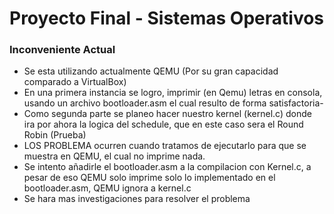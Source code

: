 # Proyecto Final - Sistemas Operativos

### Inconveniente Actual

- Se esta utilizando actualmente QEMU (Por su gran capacidad comparado a VirtualBox)
- En una primera instancia se logro, imprimir (en Qemu) letras en consola, usando un archivo bootloader.asm el cual resulto de forma satisfactoria-
- Como segunda parte se planeo hacer nuestro kernel (kernel.c) donde ira por ahora la logica del schedule, que en este caso sera el Round Robin (Prueba)
- LOS PROBLEMA ocurren cuando tratamos de ejecutarlo para que se muestra en QEMU, el cual no imprime nada.
- Se intento añadirle el bootloader.asm a la compilacion con Kernel.c, a pesar de eso QEMU solo imprime solo lo implementado en el bootloader.asm, QEMU ignora a kernel.c
- Se hara mas investigaciones para resolver el problema

